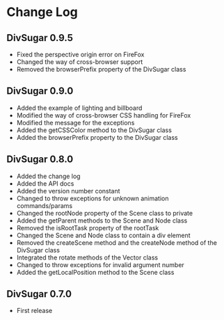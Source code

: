 Change Log
==========

DivSugar 0.9.5
--------------
- Fixed the perspective origin error on FireFox
- Changed the way of cross-browser support
- Removed the browserPrefix property of the DivSugar class

DivSugar 0.9.0
--------------
- Added the example of lighting and billboard
- Modified the way of cross-browser CSS handling for FireFox
- Modified the message for the exceptions
- Added the getCSSColor method to the DivSugar class
- Added the browserPrefix property to the DivSugar class

DivSugar 0.8.0
--------------
- Added the change log
- Added the API docs
- Added the version number constant
- Changed to throw exceptions for unknown animation commands/params
- Changed the rootNode property of the Scene class to private
- Added the getParent methods to the Scene and Node class
- Removed the isRootTask property of the rootTask
- Changed the Scene and Node class to contain a div element
- Removed the createScene method and the createNode method of the DivSugar class
- Integrated the rotate methods of the Vector class
- Changed to throw exceptions for invalid argument number
- Added the getLocalPosition method to the Scene class

DivSugar 0.7.0
--------------
- First release
